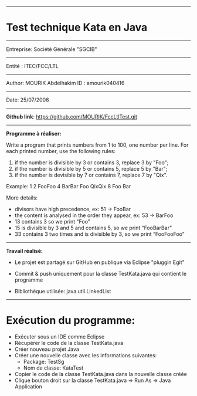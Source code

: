 *************************************
# Test technique Kata en Java
*************************************
Entreprise: Société Générale "SGCIB"
*************************************
Entité    : ITEC/FCC/LTL
*************************************
Author: MOURIK Abdelhakim
ID    : amourik040416
*************************************
Date: 25/07/2006
*************************************
**Github link**: https://github.com/MOURIK/FccLtlTest.git
*************************************
**Programme à réaliser:**

Write a program that prints numbers from 1 to 100, one number per line. For each printed number, use the following rules:

1.	if the number is divisible by 3 or contains 3, replace 3 by "Foo";
2.	if the number is divisible by 5 or contains 5, replace 5 by "Bar";
3.	if the number is devisible by 7 or contains 7, replace 7 by "Qix".

Example: 1 2 FooFoo 4 BarBar Foo QixQix 8 Foo Bar

More details:

*	divisors have high precedence, ex: 51 -> FooBar
*	the content is analysed in the order they appear, ex: 53 -> BarFoo
*	13 contains 3 so we print "Foo"
*	15 is divisible by 3 and 5 and contains 5, so we print “FooBarBar”
*	33 contains 3 two times and is divisible by 3, so we print “FooFooFoo”

*************************************
**Travail réalisé:**

- Le projet est partagé sur GitHub en publique via Eclipse "pluggin Egit"

- Commit & push uniquement pour la classe TestKata.java qui contient le programme

- Bibliothèque utilisée: java.util.LinkedList 

*************************************
# Exécution du programme: 

- Exécuter sous un IDE comme Eclipse
- Récupérer le code de la classe TestKata.java
- Créer nouveau projet Java
- Créer une nouvelle classe avec les informations suivantes:
   - Package: TestSg
   - Nom de classe: KataTest
- Copier le code de la classe TestKata.java dans la nouvelle classe créée
- Clique bouton droit sur la classe TestKata.java => Run As => Java Application

